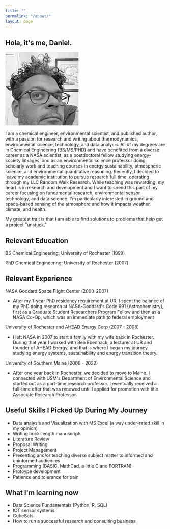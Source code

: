 ```yaml
---
title: ""
permalink: "/about/"
layout: page
---
```


## Hola, it's me, Daniel.

![Picture of ME](assets/images/profile2.jpg)

I am a chemical engineer, environmental scientist, and published author, with a passion for research and writing about thermodynamics, environmental science, technology, and data analysis. All of my degrees are in Chemical Engineering (BS/MS/PHD) and have benefited from a diverse career as a NASA scientist, as a postdoctoral fellow studying energy-society linkages, and as an environmental science professor doing scholarly work and teaching courses in energy sustainability, atmospheric science, and environmental quantitative reasoning. Recently, I decided to leave my academic institution to pursue research full time, operating through my LLC Random Walk Research. While teaching was rewarding, my heart is in research and development and I want to spend this part of my career focusing on fundamental research, environmental sensor technology, and data science. I'm particularly interested in ground and space-based sensing of the atmosphere and how it impacts weather, climate, and health. 

My greatest trait is that I am able to find solutions to problems that help get a project "unstuck." 

## Relevant Education

BS Chemical Engineering; University of Rochester (1999)

PhD Chemical Engineering; University of Rochester (2007)

## Relevant Experience

NASA Goddard Space Flight Center (2000-2007)
- After my 1-year PhD residency requirement at UR, I spent the balance of my PhD doing research at NASA-Goddard's Code 691 (Astrochemistry), first as a Graduate Student Researchers Program Fellow and then as a NASA Co-Op, which was an immediate path to federal employment

University of Rochester and AHEAD Energy Corp (2007 - 2008)
- I left NASA in 2007 to start a family with my wife back in Rochester. During that year I worked with Ben Ebenhack, a lecturer at UR and founder of AHEAD Energy, and that is where I began my journey studying energy systems, sustainability and energy transition theory. 

University of Southern Maine (2008 - 2022)
- After one year back in Rochester, we decided to move to Maine. I connected with USM's Department of Environmental Science and started out as a part-time research professor. I eventually received a full-time offer that was renewed until I applied for promotion with title Associate Research Professor.

## Useful Skills I Picked Up During My Journey
- Data analysis and Visualization with MS Excel (a way under-rated skill in my opinion)
- Writing book-length manuscripts
- Literature Review
- Proposal Writing
- Project Management
- Presenting and/or teaching diverse subject matter to informed and uninformed audiences
- Programming (BASIC, MathCad, a little C and FORTRAN)
- Protoype development
- Patience and tolerance for pain

## What I'm learning now
- Data Science Fundamentals (Python, R, SQL)
- IOT sensor systems
- CubeSats
- How to run a successful research and consulting business







